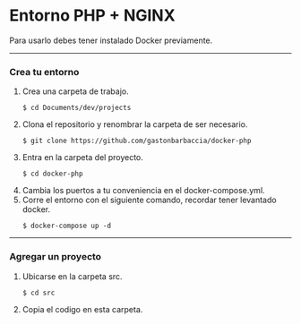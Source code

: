 # Entorno PHP + NGINX


Para usarlo debes tener instalado Docker previamente.

---

### Crea tu entorno

1. Crea una carpeta de trabajo.
    ```
    $ cd Documents/dev/projects
    ```
2. Clona el repositorio y renombrar la carpeta de ser necesario.
    ```
    $ git clone https://github.com/gastonbarbaccia/docker-php
    ```
3. Entra en la carpeta del proyecto.
    ```
    $ cd docker-php
    ```
4. Cambia los puertos a tu conveniencia en el docker-compose.yml.
5. Corre el entorno con el siguiente comando, recordar tener levantado docker.
    ```
    $ docker-compose up -d
    ```

---

### Agregar un proyecto


1. Ubicarse en la carpeta src.
    ```
    $ cd src
    ```
2. Copia el codigo en esta carpeta.
    ```
